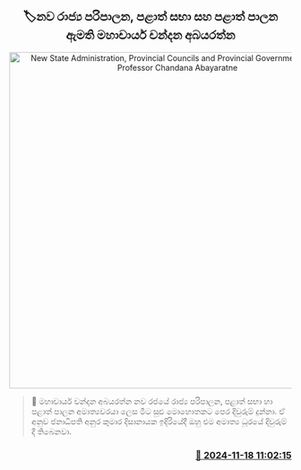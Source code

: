 <p align='center'><b><h2 align='center' title='New State Administration, Provincial Councils and Provincial Government Minister Professor Chandana Abayaratne'>🏷නව රාජ්‍ය පරිපාලන, පළාත් සභා සහ පළාත් පාල​න ඇමති මහාචාර්ය චන්ද​න අබයරත්​න</h2></b></p>
<p align='center'><img src='https://helakuru.sgp1.cdn.digitaloceanspaces.com/esana/images/lib/tdfd.jpg' width='600' alt='New State Administration, Provincial Councils and Provincial Government Minister Professor Chandana Abayaratne'></p>

>📝 මහාචාර්ය චන්ද​න අබයරත්​න නව රජයේ රාජ්‍ය පරිපාලන, පළාත් සභා හා පළාත් පාලන අමාත්‍යවරයා ලෙස මීට සුළු මොහොතකට පෙර දිවුරුම් දුන්නා.
ඒ අනුව ජනාධිපති අනුර කුමාර දිසානායක ඉදිරියේදී ඔහු එම අමාත්‍ය ධූරයේ දිවුරුම් දී තිබෙනවා.


<h3 align='right'><a href='https://www.helakuru.lk/esana/p/105161/'>📅 2024-11-18 11:02:15</a></h3>

